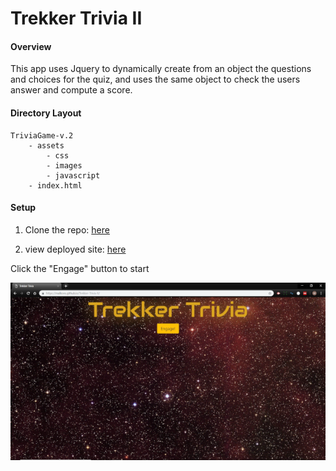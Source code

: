 # Trekker Trivia II

#### Overview
This app uses Jquery to dynamically create from an object the questions and choices for the quiz, and uses the same object to check the users answer and compute a score.  
#### Directory Layout
```
TriviaGame-v.2
    - assets
        - css
        - images
        - javascript
    - index.html

```

#### Setup
1.  Clone the repo: [here](https://github.com/Malkons/Trekker-Trivia-II.git)
 
2.  view deployed site: [here](https://malkons.github.io/Trekker-Trivia-II/)

Click the "Engage" button to start

![ScreenShot](assets/images/TrekkerScreenshot.png)



